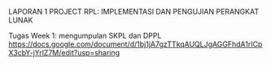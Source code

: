 LAPORAN 1 PROJECT RPL: IMPLEMENTASI DAN PENGUJIAN PERANGKAT LUNAK

Tugas Week 1: mengumpulan SKPL dan DPPL
https://docs.google.com/document/d/1bj1jA7gzTTkqAUQLJgAGGFhdA1rICpX3cbY-jYrlZ7M/edit?usp=sharing
